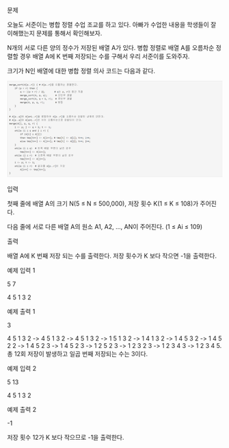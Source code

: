 문제

오늘도 서준이는 병합 정렬 수업 조교를 하고 있다. 아빠가 수업한 내용을 학생들이 잘 이해했는지 문제를 통해서 확인해보자.

N개의 서로 다른 양의 정수가 저장된 배열 A가 있다. 병합 정렬로 배열 A를 오름차순 정렬할 경우 배열 A에 K 번째 저장되는 수를 구해서 우리 서준이를 도와주자.

크기가 N인 배열에 대한 병합 정렬 의사 코드는 다음과 같다.


![img.png](img.png)


입력

첫째 줄에 배열 A의 크기 N(5 ≤ N ≤ 500,000), 저장 횟수 K(1 ≤ K ≤ 108)가 주어진다.

다음 줄에 서로 다른 배열 A의 원소 A1, A2, ..., AN이 주어진다. (1 ≤ Ai ≤ 109)

출력

배열 A에 K 번째 저장 되는 수를 출력한다. 저장 횟수가 K 보다 작으면 -1을 출력한다.

예제 입력 1

5 7

4 5 1 3 2

예제 출력 1

3

4 5 1 3 2 -> 4 5 1 3 2 -> 4 5 1 3 2 -> 1 5 1 3 2 -> 1 4 1 3 2 -> 1 4 5 3 2 -> 1 4 5 2 2 -> 1 4 5 2 3 -> 1 4 5 2 3 -> 1 2 5 2 3 -> 1 2 3 2 3 -> 1 2 3 4 3 -> 1 2 3 4 5. 총 12회 저장이 발생하고 일곱 번째 저장되는 수는 3이다.

예제 입력 2

5 13

4 5 1 3 2

예제 출력 2

-1

저장 횟수 12가 K 보다 작으므로 -1을 출력한다.